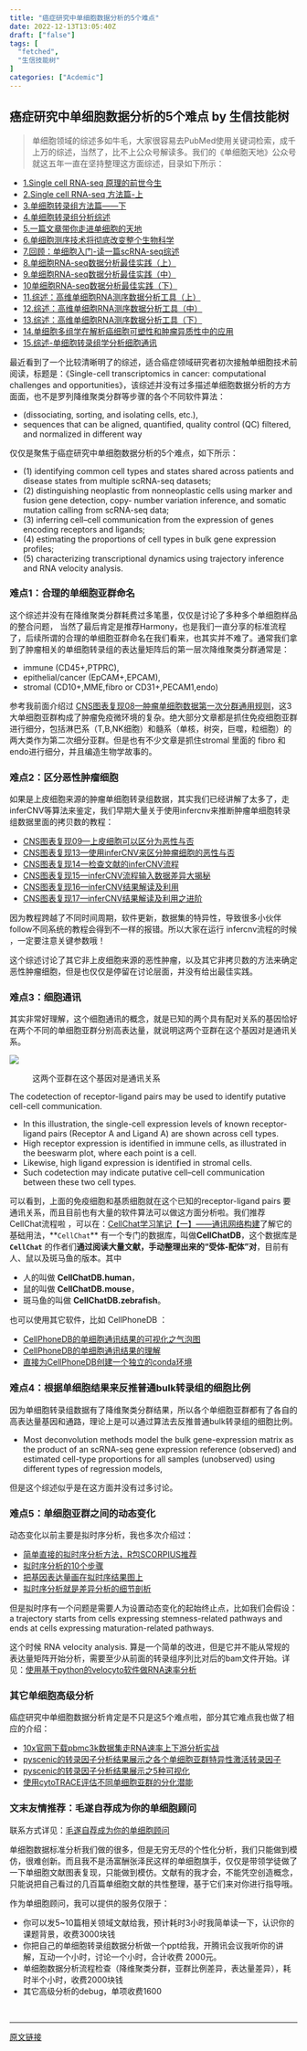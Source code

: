 ```yaml
---
title: "癌症研究中单细胞数据分析的5个难点"
date: 2022-12-13T13:05:40Z
draft: ["false"]
tags: [
  "fetched",
  "生信技能树"
]
categories: ["Acdemic"]
---
```

癌症研究中单细胞数据分析的5个难点 by 生信技能树
------
<div><section data-tool="mdnice编辑器" data-website="https://www.mdnice.com"><blockquote data-tool="mdnice编辑器"><p>单细胞领域的综述多如牛毛，大家很容易去PubMed使用关键词检索，成千上万的综述，当然了，比不上公众号解读多。我们的《单细胞天地》公众号就这五年一直在坚持整理这方面综述，目录如下所示：</p></blockquote><ul data-tool="mdnice编辑器"><li><section><a href="https://mp.weixin.qq.com/s?__biz=MzI1Njk4ODE0MQ==&amp;mid=2247483895&amp;idx=1&amp;sn=839d50eff4cd32c1f05b2b4381d8b497&amp;scene=21#wechat_redirect" data-linktype="2">1.Single cell RNA-seq 原理的前世今生</a></section></li><li><section><a href="https://mp.weixin.qq.com/s?__biz=MzI1Njk4ODE0MQ==&amp;mid=2247483902&amp;idx=1&amp;sn=21f99f402788db2cb7ec5f49881e020c&amp;scene=21#wechat_redirect" data-linktype="2">2.Single cell RNA-seq 方法篇-上</a></section></li><li><section><a href="https://mp.weixin.qq.com/s?__biz=MzI1Njk4ODE0MQ==&amp;mid=2247483906&amp;idx=1&amp;sn=8f94aaa61925b49ea2381edf3adeef49&amp;scene=21#wechat_redirect" data-linktype="2">3.单细胞转录组方法篇——下</a></section></li><li><section><a href="https://mp.weixin.qq.com/s?__biz=MzI1Njk4ODE0MQ==&amp;mid=2247484039&amp;idx=1&amp;sn=1e799a06dbea57ed74596812d1e6c6df&amp;scene=21#wechat_redirect" data-linktype="2">4.单细胞转录组分析综述</a></section></li><li><section><a href="https://mp.weixin.qq.com/s?__biz=MzI1Njk4ODE0MQ==&amp;mid=2247484593&amp;idx=1&amp;sn=50f7dc1fe6e7df09a887af55acb8de9e&amp;scene=21#wechat_redirect" data-linktype="2">5.一篇文章带你走进单细胞的天地</a></section></li><li><section><a href="https://mp.weixin.qq.com/s?__biz=MzI1Njk4ODE0MQ==&amp;mid=2247485017&amp;idx=1&amp;sn=f7ca8d51fb435a6c54d8f41e5cbab231&amp;scene=21#wechat_redirect" data-linktype="2">6.单细胞测序技术将彻底改变整个生物科学</a></section></li><li><section><a href="https://mp.weixin.qq.com/s?__biz=MzI1Njk4ODE0MQ==&amp;mid=2247485060&amp;idx=1&amp;sn=be208133940aef2687ad010652585d95&amp;scene=21#wechat_redirect" data-linktype="2">7.回顾：单细胞入门-读一篇scRNA-seq综述</a></section></li><li><section><a href="https://mp.weixin.qq.com/s?__biz=MzI1Njk4ODE0MQ==&amp;mid=2247485564&amp;idx=1&amp;sn=177bd2df5aaa19d215e9ff889af7d344&amp;scene=21#wechat_redirect" data-linktype="2">8.单细胞RNA-seq数据分析最佳实践（上）</a></section></li><li><section><a href="https://mp.weixin.qq.com/s?__biz=MzI1Njk4ODE0MQ==&amp;mid=2247485573&amp;idx=1&amp;sn=4308255c2e86cb8a9cd6628da9c32e0a&amp;scene=21#wechat_redirect" data-linktype="2">9.单细胞RNA-seq数据分析最佳实践（中）</a></section></li><li><section><a href="https://mp.weixin.qq.com/s?__biz=MzI1Njk4ODE0MQ==&amp;mid=2247485574&amp;idx=1&amp;sn=22cd37b4e2f00a3ecfb89595340f7bc1&amp;scene=21#wechat_redirect" data-linktype="2">10单细胞RNA-seq数据分析最佳实践（下）</a></section></li><li><section><a href="https://mp.weixin.qq.com/s?__biz=MzI1Njk4ODE0MQ==&amp;mid=2247486613&amp;idx=1&amp;sn=d28cfc0477d4eb02e6f0845db1c4a54b&amp;scene=21#wechat_redirect" data-linktype="2">11.综述：高维单细胞RNA测序数据分析工具（上）</a></section></li><li><section><a href="https://mp.weixin.qq.com/s?__biz=MzI1Njk4ODE0MQ==&amp;mid=2247486639&amp;idx=1&amp;sn=bbda9fef9c8c3c087686bb53723e4d51&amp;scene=21#wechat_redirect" data-linktype="2">12.综述：高维单细胞RNA测序数据分析工具（中）</a></section></li><li><section><a href="https://mp.weixin.qq.com/s?__biz=MzI1Njk4ODE0MQ==&amp;mid=2247486656&amp;idx=1&amp;sn=39fccb1c5fbbce7b3a61904c06041665&amp;scene=21#wechat_redirect" data-linktype="2">13.综述：高维单细胞RNA测序数据分析工具（下）</a></section></li><li><section><a href="https://mp.weixin.qq.com/s?__biz=MzI1Njk4ODE0MQ==&amp;mid=2247501842&amp;idx=1&amp;sn=928871445e825048a8e52f1e9ec1bcec&amp;scene=21#wechat_redirect" data-linktype="2">14.单细胞多组学在解析癌细胞可塑性和肿瘤异质性中的应用</a></section></li><li><section><a href="https://mp.weixin.qq.com/s?__biz=MzI1Njk4ODE0MQ==&amp;mid=2247502226&amp;idx=1&amp;sn=2983376d8a6a7fd6a0363bb09c8cab6b&amp;scene=21#wechat_redirect" data-linktype="2">15.综述-单细胞转录组学分析细胞通讯</a></section></li></ul><p data-tool="mdnice编辑器">最近看到了一个比较清晰明了的综述，适合癌症领域研究者初次接触单细胞技术前阅读，标题是：《Single-cell transcriptomics in cancer: computational challenges and opportunities》，该综述并没有过多描述单细胞数据分析的方方面面，也不是罗列降维聚类分群等步骤的各个不同软件算法：</p><ul data-tool="mdnice编辑器"><li><section>(dissociating, sorting, and isolating cells, etc.),</section></li><li><section>sequences that can be aligned, quantified, quality control (QC) filtered, and normalized in different way</section></li></ul><p data-tool="mdnice编辑器">仅仅是聚焦于癌症研究中单细胞数据分析的5个难点，如下所示：</p><ul data-tool="mdnice编辑器"><li><section>(1) identifying common cell types and states shared across patients and disease states from multiple scRNA-seq datasets;</section></li><li><section>(2) distinguishing neoplastic from nonneoplastic cells using marker and fusion gene detection, copy- number variation inference, and somatic mutation calling from scRNA-seq data;</section></li><li><section>(3) inferring cell–cell communication from the expression of genes encoding receptors and ligands;</section></li><li><section>(4) estimating the proportions of cell types in bulk gene expression profiles;</section></li><li><section>(5) characterizing transcriptional dynamics using trajectory inference and RNA velocity analysis.</section></li></ul><h3 data-tool="mdnice编辑器"><span></span>难点1：合理的单细胞亚群命名<span></span></h3><p data-tool="mdnice编辑器">这个综述并没有在降维聚类分群耗费过多笔墨，仅仅是讨论了多种多个单细胞样品的整合问题， 当然了最后肯定是推荐Harmony，也是我们一直分享的标准流程了，后续所谓的合理的单细胞亚群命名在我们看来，也其实并不难了。通常我们拿到了肿瘤相关的单细胞转录组的表达量矩阵后的第一层次降维聚类分群通常是：</p><ul data-tool="mdnice编辑器"><li><section>immune (CD45+,PTPRC),</section></li><li><section>epithelial/cancer (EpCAM+,EPCAM),</section></li><li><section>stromal (CD10+,MME,fibro or CD31+,PECAM1,endo)</section></li></ul><p data-tool="mdnice编辑器">参考我前面介绍过 <a href="https://mp.weixin.qq.com/s?__biz=MzI1Njk4ODE0MQ==&amp;mid=2247488940&amp;idx=1&amp;sn=1cc8a8a74715087939b9721c0881775d&amp;scene=21#wechat_redirect" data-linktype="2">CNS图表复现08—肿瘤单细胞数据第一次分群通用规则</a>，这3大单细胞亚群构成了肿瘤免疫微环境的复杂。绝大部分文章都是抓住免疫细胞亚群进行细分，包括淋巴系（T,B,NK细胞）和髓系（单核，树突，巨噬，粒细胞）的两大类作为第二次细分亚群。但是也有不少文章是抓住stromal 里面的 fibro 和endo进行细分，并且编造生物学故事的。</p><h3 data-tool="mdnice编辑器"><span></span>难点2：区分恶性肿瘤细胞<span></span></h3><p data-tool="mdnice编辑器">如果是上皮细胞来源的肿瘤单细胞转录组数据，其实我们已经讲解了太多了，走inferCNV等算法来鉴定，我们早期大量关于使用infercnv来推断肿瘤单细胞转录组数据里面的拷贝数的教程：</p><ul data-tool="mdnice编辑器"><li><section><a href="https://mp.weixin.qq.com/s?__biz=MzI1Njk4ODE0MQ==&amp;mid=2247488962&amp;idx=1&amp;sn=07981663c1b632c8c0f2b10f4dc6f14e&amp;scene=21#wechat_redirect" data-linktype="2">CNS图表复现09—上皮细胞可以区分为恶性与否</a></section></li><li><section><a href="https://mp.weixin.qq.com/s?__biz=MzI1Njk4ODE0MQ==&amp;mid=2247489282&amp;idx=1&amp;sn=d81a74aa99bdc3a69acada89cd1b7131&amp;scene=21#wechat_redirect" data-linktype="2">CNS图表复现13—使用inferCNV来区分肿瘤细胞的恶性与否</a></section></li><li><section><a href="https://mp.weixin.qq.com/s?__biz=MzI1Njk4ODE0MQ==&amp;mid=2247489339&amp;idx=1&amp;sn=d39302fdced178133152119a078f1d5b&amp;scene=21#wechat_redirect" data-linktype="2">CNS图表复现14—检查文献的inferCNV流程</a></section></li><li><section><a href="https://mp.weixin.qq.com/s?__biz=MzI1Njk4ODE0MQ==&amp;mid=2247489344&amp;idx=1&amp;sn=d9f6737e936b529f5632b8881551baee&amp;scene=21#wechat_redirect" data-linktype="2">CNS图表复现15—inferCNV流程输入数据差异大揭秘</a></section></li><li><section><a href="https://mp.weixin.qq.com/s?__biz=MzI1Njk4ODE0MQ==&amp;mid=2247489430&amp;idx=1&amp;sn=4927b01a07638b14d8cf78b471ac8950&amp;scene=21#wechat_redirect" data-linktype="2">CNS图表复现16—inferCNV结果解读及利用</a></section></li><li><section><a href="https://mp.weixin.qq.com/s?__biz=MzI1Njk4ODE0MQ==&amp;mid=2247489446&amp;idx=1&amp;sn=7e38ae02c7918d6c9af5c840946bc560&amp;scene=21#wechat_redirect" data-linktype="2">CNS图表复现17—inferCNV结果解读及利用之进阶</a></section></li></ul><p data-tool="mdnice编辑器">因为教程跨越了不同时间周期，软件更新，数据集的特异性，导致很多小伙伴follow不同系统的教程会得到不一样的报错。所以大家在运行 infercnv流程的时候 ，一定要注意关键参数哦！</p><p data-tool="mdnice编辑器">这个综述讨论了其它非上皮细胞来源的恶性肿瘤，以及其它非拷贝数的方法来确定恶性肿瘤细胞，但是也仅仅是停留在讨论层面，并没有给出最佳实践。</p><h3 data-tool="mdnice编辑器"><span></span>难点3：细胞通讯<span></span></h3><p data-tool="mdnice编辑器">其实非常好理解，这个细胞通讯的概念，就是已知的两个具有配对关系的基因恰好在两个不同的单细胞亚群分别高表达量，就说明这两个亚群在这个基因对是通讯关系。</p><p><img data-galleryid="" data-ratio="0.43041237113402064" data-s="300,640" data-src="https://mmbiz.qpic.cn/mmbiz_png/cZNhZQ6j4wyCHnuy0Uk3xXb9u55BETYIxVlyiayrcSWvy5GakH4ADzYl0jDaVOvLUxztpyFk96pFtdRIPPTDUGQ/640?wx_fmt=png" data-type="png" data-w="776" src="https://mmbiz.qpic.cn/mmbiz_png/cZNhZQ6j4wyCHnuy0Uk3xXb9u55BETYIxVlyiayrcSWvy5GakH4ADzYl0jDaVOvLUxztpyFk96pFtdRIPPTDUGQ/640?wx_fmt=png"></p><figure data-tool="mdnice编辑器"><figcaption>这两个亚群在这个基因对是通讯关系</figcaption></figure><p data-tool="mdnice编辑器">The codetection of receptor-ligand pairs may be used to identify putative cell-cell communication.</p><ul data-tool="mdnice编辑器"><li><section>In this illustration, the single-cell expression levels of known receptor-ligand pairs (Receptor A and Ligand A) are shown across cell types.</section></li><li><section>High receptor expression is identified in immune cells, as illustrated in the beeswarm plot, where each point is a cell.</section></li><li><section>Likewise, high ligand expression is identified in stromal cells.</section></li><li><section>Such codetection may indicate putative cell–cell communication between these two cell types.</section></li></ul><p data-tool="mdnice编辑器">可以看到，上面的免疫细胞和基质细胞就在这个已知的receptor-ligand pairs 要通讯关系，而且目前也有大量的软件算法可以做这方面分析啦。我们推荐CellChat流程啦 ，可以在：<a href="https://mp.weixin.qq.com/s?__biz=MzI1Njk4ODE0MQ==&amp;mid=2247508834&amp;idx=1&amp;sn=1e9be2cd1db5b2da7ce0f46c03a00a6a&amp;scene=21#wechat_redirect" data-linktype="2">CellChat学习笔记【一】——通讯网络构建</a>了解它的基础用法，**<code>CellChat</code>** 有一个专门的数据库，叫做<strong>CellChatDB</strong>，这个数据库是 <strong><code>CellChat</code></strong> 的作者们<strong>通过阅读大量文献，手动整理出来的“受体-配体”对</strong>，目前有人、鼠以及斑马鱼的版本。其中</p><ul data-tool="mdnice编辑器"><li><section>人的叫做 <strong>CellChatDB.human</strong>，</section></li><li><section>鼠的叫做 <strong>CellChatDB.mouse</strong>，</section></li><li><section>斑马鱼的叫做 <strong>CellChatDB.zebrafish</strong>。</section></li></ul><p data-tool="mdnice编辑器">也可以使用其它软件，比如 CellPhoneDB ：</p><ul data-tool="mdnice编辑器"><li><section><a href="https://mp.weixin.qq.com/s?__biz=MzAxMDkxODM1Ng==&amp;mid=2247511290&amp;idx=1&amp;sn=d79c15816f5866adff6e79a6d717401d&amp;chksm=9b4bec41ac3c65572a0604be7406d7e428731f7983b21990bbc1504d7e297cf3bd0dbff80351&amp;scene=21&amp;cur_album_id=1909628995961159685#wechat_redirect" data-linktype="2">CellPhoneDB的单细胞通讯结果的可视化之气泡图</a></section></li><li><section><a href="https://mp.weixin.qq.com/s?__biz=MzAxMDkxODM1Ng==&amp;mid=2247511241&amp;idx=2&amp;sn=d6a907c9b2d16698a895f356d32b67e0&amp;chksm=9b4bec72ac3c656455a6b21095c2f6fcf7c60c1bee2cc9df1a46f5fd3dc4eeddf7538ca3959d&amp;scene=21&amp;cur_album_id=1909628995961159685#wechat_redirect" data-linktype="2">CellPhoneDB的单细胞通讯结果的理解</a></section></li><li><section><a href="https://mp.weixin.qq.com/s?__biz=MzAxMDkxODM1Ng==&amp;mid=2247511214&amp;idx=2&amp;sn=f6de43b97f62b597b01e16e0b3b898ca&amp;chksm=9b4bec15ac3c650388eee049035fc7dcdf28d4dfe7a1cae7d26db5b5dbe62b92f76735ae3ee5&amp;scene=21&amp;cur_album_id=1909628995961159685#wechat_redirect" data-linktype="2">直接为CellPhoneDB创建一个独立的conda环境</a></section></li></ul><h3 data-tool="mdnice编辑器"><span></span>难点4：根据单细胞结果来反推普通bulk转录组的细胞比例<span></span></h3><p data-tool="mdnice编辑器">因为单细胞转录组数据有了降维聚类分群结果，所以各个单细胞亚群都有了各自的高表达量基因和通路，理论上是可以通过算法去反推普通bulk转录组的细胞比例。</p><ul data-tool="mdnice编辑器"><li><section>Most deconvolution methods model the bulk gene-expression matrix as the product of an scRNA-seq gene expression reference (observed) and estimated cell-type proportions for all samples (unobserved) using different types of regression models,</section></li></ul><p data-tool="mdnice编辑器">但是这个综述似乎是在这方面并没有过多讨论。</p><h3 data-tool="mdnice编辑器"><span></span>难点5：单细胞亚群之间的动态变化<span></span></h3><p data-tool="mdnice编辑器">动态变化以前主要是拟时序分析，我也多次介绍过：</p><ul data-tool="mdnice编辑器"><li><section><a href="https://mp.weixin.qq.com/s?__biz=MzAxMDkxODM1Ng==&amp;mid=2247510987&amp;idx=2&amp;sn=e57f26a7f86e2101ea5ab65b52db1277&amp;chksm=9b4beb70ac3c6266af103e1d3735cdc067dfc2906595f106ee11f21c411f550422c3f4574d29&amp;scene=21&amp;cur_album_id=1909628995961159685#wechat_redirect" data-linktype="2">简单直接的拟时序分析方法，R包SCORPIUS推荐</a></section></li><li><section><a href="https://mp.weixin.qq.com/s?__biz=MzAxMDkxODM1Ng==&amp;mid=2247502953&amp;idx=2&amp;sn=f2c5921407c59692bf1f8e8d18632e48&amp;chksm=9b4b8cd2ac3c05c452dc4f5abd655bb612bdb03fbcdfba1d505038da2561f093f591d31b2f9d&amp;scene=21&amp;cur_album_id=1909628995961159685#wechat_redirect" data-linktype="2">拟时序分析的10个步骤</a></section></li><li><section><a href="https://mp.weixin.qq.com/s?__biz=MzAxMDkxODM1Ng==&amp;mid=2247510054&amp;idx=1&amp;sn=4ad5a90afe5197c1c97f5d1cefdd7a70&amp;chksm=9b4be89dac3c618b07ee2c26247da0c608d54ba173ce0358af358a7c97eb46a7dc1024d0aad1&amp;scene=21&amp;cur_album_id=1909628995961159685#wechat_redirect" data-linktype="2">把基因表达量画在拟时序结果图上</a></section></li><li><section><a href="https://mp.weixin.qq.com/s?__biz=MzAxMDkxODM1Ng==&amp;mid=2247509858&amp;idx=2&amp;sn=476461cd7b7b77febf32b14884bb7b6d&amp;chksm=9b4be7d9ac3c6ecf89dfd9cb40e2f2d569837549583a5168f325695661ecd0c8a0fd78a09f30&amp;scene=21&amp;cur_album_id=1909628995961159685#wechat_redirect" data-linktype="2">拟时序分析就是差异分析的细节剖析</a></section></li></ul><p data-tool="mdnice编辑器">但是拟时序有一个问题是需要人为设置动态变化的起始终止点，比如我们会假设：a trajectory starts from cells expressing stemness-related pathways and ends at cells expressing maturation-related pathways.</p><p data-tool="mdnice编辑器">这个时候 RNA velocity analysis. 算是一个简单的改进，但是它并不能从常规的表达量矩阵开始分析，需要至少从前面的转录组序列比对后的bam文件开始。详见：<a href="https://mp.weixin.qq.com/s?__biz=MzAxMDkxODM1Ng==&amp;mid=2247504808&amp;idx=1&amp;sn=3bf2180970ab422ce8537c457e951223&amp;chksm=9b4b9313ac3c1a059d6a71af535eef2206b3303d0e0556558450449c98352476672834cec97f&amp;scene=21&amp;cur_album_id=1909628995961159685#wechat_redirect" data-linktype="2">使用基于python的velocyto软件做RNA速率分析</a></p><h3 data-tool="mdnice编辑器"><span></span>其它单细胞高级分析<span></span></h3><p data-tool="mdnice编辑器">癌症研究中单细胞数据分析肯定是不只是这5个难点啦，部分其它难点我也做了相应的介绍：</p><ul data-tool="mdnice编辑器"><li><section><a href="https://mp.weixin.qq.com/s?__biz=MzAxMDkxODM1Ng==&amp;mid=2247511998&amp;idx=1&amp;sn=7d746ce3e6004f38ba134357bec4149b&amp;chksm=9b4bef05ac3c6613cb462ab43d00a555451ea5b6df6a77a75cdf2664d834fc330db90242a492&amp;scene=21&amp;cur_album_id=1909628995961159685#wechat_redirect" data-linktype="2">10x官网下载pbmc3k数据集走RNA速率上下游分析实战</a></section></li><li><section><a href="https://mp.weixin.qq.com/s?__biz=MzAxMDkxODM1Ng==&amp;mid=2247511924&amp;idx=1&amp;sn=089259ab456845e0f1226bca4413f468&amp;chksm=9b4befcfac3c66d9b3f5b28665874c92dddfb1a038e8221e6559f0a43e061e0b6e3272a87fe5&amp;scene=21&amp;cur_album_id=1909628995961159685#wechat_redirect" data-linktype="2">pyscenic的转录因子分析结果展示之各个单细胞亚群特异性激活转录因子</a></section></li><li><section><a href="https://mp.weixin.qq.com/s?__biz=MzAxMDkxODM1Ng==&amp;mid=2247511888&amp;idx=1&amp;sn=15bad0f377832710a08451eb3d6d2f76&amp;chksm=9b4befebac3c66fd0a77638a2d1ca021bf90d700685a1a4744fc0e45007bb7362449ed318b94&amp;scene=21&amp;cur_album_id=1909628995961159685#wechat_redirect" data-linktype="2">pyscenic的转录因子分析结果展示之5种可视化</a></section></li><li><section><a href="https://mp.weixin.qq.com/s?__biz=MzAxMDkxODM1Ng==&amp;mid=2247511866&amp;idx=1&amp;sn=3a41dcdb50cb5eb49c17106b1b9677cc&amp;chksm=9b4bef81ac3c66978945885e790ef085b0a0adb3c83f6eaca52ff28538d77b14c09f710213a8&amp;scene=21&amp;cur_album_id=1909628995961159685#wechat_redirect" data-linktype="2">使用cytoTRACE评估不同单细胞亚群的分化潜能</a></section></li></ul></section><section data-tool="mdnice编辑器" data-website="https://www.mdnice.com"><h3 data-tool="mdnice编辑器"><span></span><span>文末友情推荐：毛遂自荐成为你的单细胞顾问</span><span></span></h3><p data-tool="mdnice编辑器">联系方式详见：<a href="http://mp.weixin.qq.com/s?__biz=MzAxMDkxODM1Ng==&amp;mid=2247514132&amp;idx=1&amp;sn=e39aafaee9f88325c9f02a929f7f6c8d&amp;chksm=9b4bf8afac3c71b988dc9921811dd17bc0f09f94f0c69bfed9fd997fc7a84ac80972ccd48af4&amp;scene=21#wechat_redirect" data-linktype="2">毛遂自荐成为你的单细胞顾问</a></p><p data-tool="mdnice编辑器">单细胞数据标准分析我们做的很多，但是无穷无尽的个性化分析，我们只能做到模仿，很难创新。而且我不是汤富酬张泽民这样的单细胞旗手，仅仅是带领学徒做了一下单细胞文献图表复现，只能做到模仿。文献有的我才会，不能凭空创造概念，只能说把自己看过的几百篇单细胞文献的共性整理，基于它们来对你进行指导哦。</p><p data-tool="mdnice编辑器">作为单细胞顾问，我可以提供的服务仅限于：</p><ul data-tool="mdnice编辑器"><li><section>你可以发5~10篇相关领域文献给我，预计耗时3小时我简单读一下，认识你的课题背景，收费3000块钱</section></li><li><section>你把自己的单细胞转录组数据分析做一个ppt给我，开腾讯会议我听你的讲解，互动一个小时，讨论一个小时，合计收费 2000元。</section></li><li><section>单细胞数据分析流程检查（降维聚类分群，亚群比例差异，表达量差异），耗时半个小时，收费2000块钱</section></li><li><section>其它高级分析的debug，单项收费1600</section></li></ul></section><p><br></p><p><mp-style-type data-value="3"></mp-style-type></p></div>  
<hr>
<a href="https://mp.weixin.qq.com/s/TOqdSsEuJ6r-oKarZjcIiw",target="_blank" rel="noopener noreferrer">原文链接</a>

